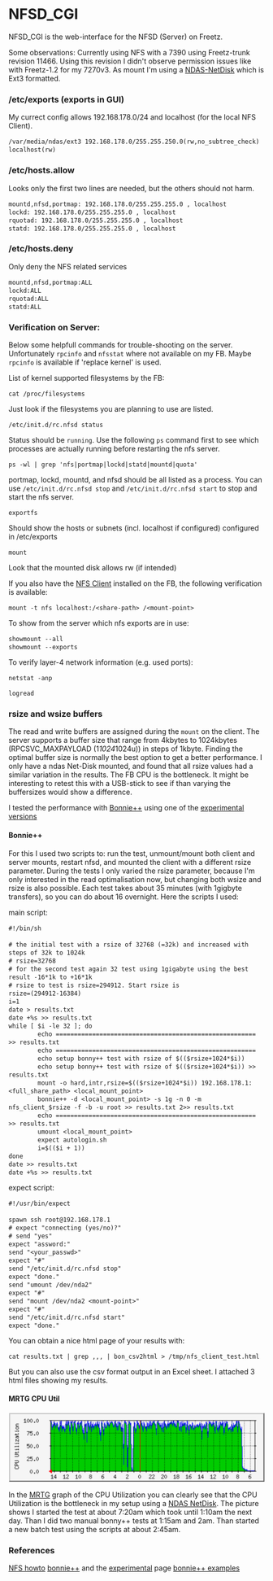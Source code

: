 NFSD_CGI
=========

NFSD_CGI is the web-interface for the NFSD (Server) on Freetz.

Some observations:
Currently using NFS with a 7390 using Freetz-trunk revision 11466.
Using this revision I didn't observe permission issues like with
Freetz-1.2 for my 7270v3.
As mount I'm using a [NDAS-NetDisk](../ndas/README.md) which is Ext3
formatted.

### /etc/exports (exports in GUI)

My currect config allows 192.168.178.0/24 and localhost (for the local
NFS Client).

```
/var/media/ndas/ext3 192.168.178.0/255.255.250.0(rw,no_subtree_check) localhost(rw)
```

### /etc/hosts.allow

Looks only the first two lines are needed, but the others should not
harm.

```
mountd,nfsd,portmap: 192.168.178.0/255.255.255.0 , localhost
lockd: 192.168.178.0/255.255.255.0 , localhost
rquotad: 192.168.178.0/255.255.255.0 , localhost
statd: 192.168.178.0/255.255.255.0 , localhost
```

### /etc/hosts.deny

Only deny the NFS related services

```
mountd,nfsd,portmap:ALL
lockd:ALL
rquotad:ALL
statd:ALL
```

### Verification on Server:

Below some helpfull commands for trouble-shooting on the server.
Unfortunately `rpcinfo` and `nfsstat` where not available on my FB.
Maybe `rpcinfo` is available if 'replace kernel' is used.

List of kernel supported filesystems by the FB:

```
cat /proc/filesystems
```

Just look if the filesystems you are planning to use are listed.

```
/etc/init.d/rc.nfsd status
```

Status should be `running`. Use the following `ps` command first to see
which processes are actually running before restarting the nfs server.

```
ps -wl | grep 'nfs|portmap|lockd|statd|mountd|quota'
```

portmap, lockd, mountd, and nfsd should be all listed as a process.
You can use `/etc/init.d/rc.nfsd stop` and `/etc/init.d/rc.nfsd start`
to stop and start the nfs server.

```
exportfs
```

Should show the hosts or subnets (incl. localhost if configured)
configured in /etc/exports

```
mount
```

Look that the mounted disk allows rw (if intended)

If you also have the [NFS Client](/wiki/packages/nfs.en) installed on
the FB, the following verification is available:

```
mount -t nfs localhost:/<share-path> /<mount-point>
```

To show from the server which nfs exports are in use:

```
showmount --all
showmount --exports
```

To verify layer-4 network information (e.g. used ports):

```
netstat -anp
```


```
logread
```

### rsize and wsize buffers

The read and write buffers are assigned during the `mount` on the
client.
The server supports a buffer size that range from 4kbytes to 1024kbytes
(RPCSVC_MAXPAYLOAD (1*1024*1024u)) in steps of 1kbyte.
Finding the optimal buffer size is normally the best option to get a
better performance.
I only have a ndas Net-Disk mounted, and found that all rsize values had
a similar variation in the results.
The FB CPU is the bottleneck.
It might be interesting to retest this with a USB-stick to see if than
varying the buffersizes would show a difference.

I tested the performance with
[Bonnie++](http://www.coker.com.au/bonnie++) using
one of the [experimental
versions](http://www.coker.com.au/bonnie++/experimental/)

#### Bonnie++

For this I used two scripts to: run the test, unmount/mount both client
and server mounts, restart nfsd, and mounted the client with a different
rsize parameter.
During the tests I only varied the rsize parameter, because I'm only
interested in the read optimalisation now, but changing both wsize and
rsize is also possible.
Each test takes about 35 minutes (with 1gigbyte transfers), so you can
do about 16 overnight.
Here the scripts I used:

main script:

```
#!/bin/sh

# the initial test with a rsize of 32768 (=32k) and increased with steps of 32k to 1024k
# rsize=32768
# for the second test again 32 test using 1gigabyte using the best result -16*1k to +16*1k
# rsize to test is rsize=294912. Start rsize is
rsize=(294912-16384)
i=1
date > results.txt
date +%s >> results.txt
while [ $i -le 32 ]; do
        echo ======================================================= >> results.txt
        echo =======================================================
        echo setup bonny++ test with rsize of $(($rsize+1024*$i))
        echo setup bonny++ test with rsize of $(($rsize+1024*$i)) >> results.txt
        mount -o hard,intr,rsize=$(($rsize+1024*$i)) 192.168.178.1:<full_share_path> <local_mount_point>
        bonnie++ -d <local_mount_point> -s 1g -n 0 -m nfs_client_$rsize -f -b -u root >> results.txt 2>> results.txt
        echo ======================================================= >> results.txt
        umount <local_mount_point>
        expect autologin.sh
        i=$(($i + 1))
done
date >> results.txt
date +%s >> results.txt
```

expect script:

```
#!/usr/bin/expect

spawn ssh root@192.168.178.1
# expect "connecting (yes/no)?"
# send "yes"
expect "assword:"
send "<your_passwd>"
expect "#"
send "/etc/init.d/rc.nfsd stop"
expect "done."
send "umount /dev/nda2"
expect "#"
send "mount /dev/nda2 <mount-point>"
expect "#"
send "/etc/init.d/rc.nfsd start"
expect "done."
```

You can obtain a nice html page of your results with:

```
cat results.txt | grep ,,, | bon_csv2html > /tmp/nfs_client_test.html
```

But you can also use the csv format output in an Excel sheet. I attached
3 html files showing my results.

#### MRTG CPU Util

[![CPU Util 7390 bonnie++ test script](../../docs/screenshots/276_md.png)](../../docs/screenshots/276.png)

In the [MRTG](netsnmp.en.html) graph of the CPU Utilization you can
clearly see that the CPU Utilization is the bottleneck in my setup using
a [NDAS NetDisk](../ndas/README.md).
The picture shows I started the test at about 7:20am which took until
1:10am the next day.
Than I did two manual bonny++ tests at 1:15am and 2am. Than started a
new batch test using the scripts at about 2:45am.

### References

[NFS
howto](http://nfs.sourceforge.net/nfs-howto/index.html)
[bonnie++](http://www.coker.com.au/bonnie++/) and
the
[experimental](http://www.coker.com.au/bonnie++/experimental/)
page
[bonnie++
examples](http://www.googlux.com/bonnie.html)

